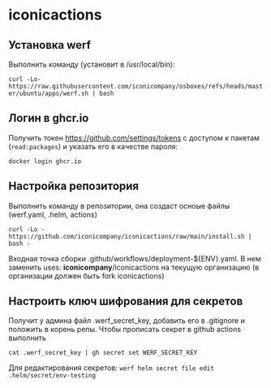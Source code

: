 # iconicactions

## Установка werf

Выполнить команду (установит в /usr/local/bin):

`curl -Lo- https://raw.githubusercontent.com/iconicompany/osboxes/refs/heads/master/ubuntu/apps/werf.sh | bash`

## Логин в ghcr.io

Получить токен https://github.com/settings/tokens с доступом к пакетам (`read:packages`) и указать его в качестве пароля:

`docker login ghcr.io`

## Настройка репозитория

Выполнить команду в репозитории, она создаст осноые файлы (werf.yaml, .helm, actions)

`curl -Lo - https://github.com/iconicompany/iconicactions/raw/main/install.sh | bash -`

Входная точка сборки .github/workflows/deployment-${ENV}.yaml. В нем заменить uses: **iconicompany**/iconicactions на текущую организацию (в организации должен быть fork iconicactions)

## Настроить ключ шифрования для секретов

Получит у админа файл .werf_secret_key, добавить его в .gitignore и положить в корень репы.
Чтобы прописать секрет в github actions выполнить
```
cat .werf_secret_key | gh secret set WERF_SECRET_KEY
```

Для редактирования секретов: `werf helm secret file edit .helm/secret/env-testing`

